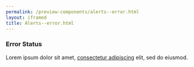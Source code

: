 ```yaml
--- 
permalink: /preview-components/alerts--error.html
layout: iframed 
title: Alerts--error.html
---
```







<div class="alert alert-error" role="alert">
  <div class="alert-body"><h3 class="alert-heading">Error Status</h3><p class="alert-text">Lorem ipsum dolor sit amet, <a href="javascript:void(0);">consectetur adipiscing</a> elit, sed do eiusmod.</p>
  </div>
</div>




